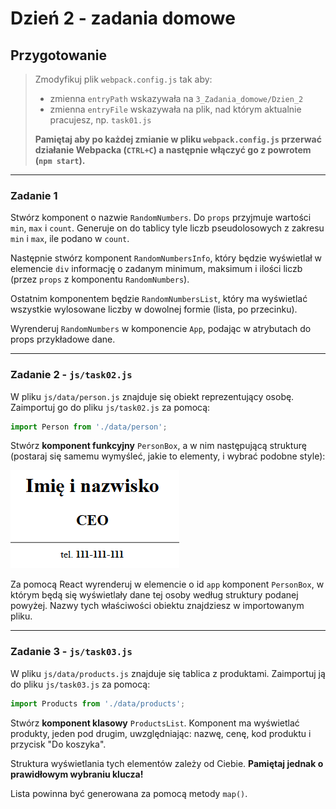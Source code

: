 # Dzień 2 - zadania domowe

## Przygotowanie
> Zmodyfikuj plik `webpack.config.js` tak aby:
> - zmienna `entryPath` wskazywała na `3_Zadania_domowe/Dzien_2`
> - zmienna `entryFile` wskazywała na plik, nad którym aktualnie pracujesz, np. `task01.js`
>
> **Pamiętaj aby po każdej zmianie w pliku `webpack.config.js` przerwać działanie Webpacka (`CTRL+C`) a następnie włączyć go z powrotem (`npm start`).**

---

### Zadanie 1

Stwórz komponent o nazwie `RandomNumbers`. Do `props` 
przyjmuje wartości `min`, `max` i `count`. 
Generuje on do tablicy tyle liczb pseudolosowych z zakresu 
`min` i `max`, ile podano w `count`.

Następnie stwórz komponent `RandomNumbersInfo`, 
który będzie wyświetlał w elemencie `div` informację o zadanym 
minimum, maksimum i ilości liczb (przez `props` z komponentu 
`RandomNumbers`).

Ostatnim komponentem będzie `RandomNumbersList`, 
który ma wyświetlać wszystkie wylosowane liczby w dowolnej 
formie (lista, po przecinku).

Wyrenderuj `RandomNumbers` w komponencie `App`, podając w 
atrybutach do props przykładowe dane.

---

### Zadanie 2 - `js/task02.js`

W pliku `js/data/person.js` znajduje się obiekt reprezentujący osobę. Zaimportuj go do pliku `js/task02.js` za pomocą:

```js
import Person from './data/person';
```

Stwórz **komponent funkcyjny** `PersonBox`, a w nim następującą strukturę (postaraj się samemu wymyśleć, jakie to elementy, i wybrać podobne style):

![](img/task02.png)

Za pomocą React wyrenderuj w elemencie o id ```app``` komponent `PersonBox`, w którym będą się wyświetlały dane tej osoby według struktury podanej powyżej. Nazwy tych właściwości obiektu znajdziesz w importowanym pliku.

---

### Zadanie 3 - `js/task03.js`

W pliku `js/data/products.js` znajduje się tablica z produktami. Zaimportuj ją do pliku `js/task03.js` za pomocą:

```js
import Products from './data/products';
```

Stwórz **komponent klasowy** `ProductsList`. Komponent ma wyświetlać produkty, jeden pod drugim, uwzględniając: nazwę, cenę, kod produktu i przycisk "Do koszyka".

Struktura wyświetlania tych elementów zależy od Ciebie. **Pamiętaj jednak o prawidłowym wybraniu klucza!**

Lista powinna być generowana za pomocą metody `map()`.
